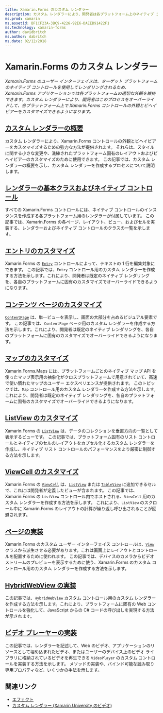 ```yaml
---
title: Xamarin.Forms のカスタム レンダラー
description: カスタム レンダラーにより、開発者は各プラットフォーム上のネイティブ コントロールのレンダリングをオーバーライドして、Xamarin.Forms コントロールの外観とビヘイビアーをカスタマイズできるようになります。
ms.prod: xamarin
ms.assetid: BF1CF23A-3BC9-4226-92E6-DAEEB91422F1
ms.technology: xamarin-forms
author: davidbritch
ms.author: dabritch
ms.date: 02/12/2018
---
```


# <a name="xamarinforms-custom-renderers"></a>Xamarin.Forms のカスタム レンダラー

_Xamarin.Forms のユーザー インターフェイスは、ターゲット プラットフォームのネイティブ コントロールを使用してレンダリングされるため、Xamarin.Forms アプリケーションでは各プラットフォームの適切な外観を維持できます。カスタム レンダラーにより、開発者はこのプロセスをオーバーライドして、各プラットフォーム上で Xamarin.Forms コントロールの外観とビヘイビアーをカスタマイズできるようになります。_

## <a name="introduction-to-custom-renderersintroductionmd"></a>[カスタム レンダラーの概要](introduction.md)

カスタム レンダラーにより、Xamarin.Forms コントロールの外観とビヘイビアーをカスタマイズするための強力な方法が提供されます。 それらは、スタイルに関する小さな変更や、洗練されたプラットフォーム固有のレイアウトおよびビヘイビアーのカスタマイズのために使用できます。 この記事では、カスタム レンダラーの概要を示し、カスタム レンダラーを作成するプロセスについて説明します。

## <a name="renderer-base-classes-and-native-controlsrenderersmd"></a>[レンダラーの基本クラスおよびネイティブ コントロール](renderers.md)

すべての Xamarin.Forms コントロールには、ネイティブ コントロールのインスタンスを作成する各プラットフォーム用のレンダラーが付属しています。 この記事では、Xamarin.Forms の各ページ、レイアウト、ビュー、およびセルを実装する、レンダラーおよびネイティブ コントロールのクラスの一覧を示します。

## <a name="customizing-an-entryentrymd"></a>[エントリのカスタマイズ](entry.md)

Xamarin.Forms の [`Entry`](xref:Xamarin.Forms.Entry) コントロールによって、テキストの 1 行を編集対象にできます。 この記事では、`Entry` コントロール用のカスタム レンダラーを作成する方法を示します。これにより、開発者は既定のネイティブ レンダリングを、各自のプラットフォームに固有のカスタマイズでオーバーライドできるようになります。

## <a name="customizing-a-contentpagecontentpagemd"></a>[コンテンツ ページのカスタマイズ](contentpage.md)

[`ContentPage`](xref:Xamarin.Forms.ContentPage) は、単一ビューを表示し、画面の大部分を占めるビジュアル要素です。 この記事では、`ContentPage` ページ用のカスタム レンダラーを作成する方法を示します。これにより、開発者は既定のネイティブ レンダリングを、各自のプラットフォームに固有のカスタマイズでオーバーライドできるようになります。

## <a name="customizing-a-mapmapindexmd"></a>[マップのカスタマイズ](map/index.md)

Xamarin.Forms.Maps には、プラットフォームごとのネイティブ マップ API を使ったマップ表示用の抽象化がクロスプラットフォームで用意されていて、高速で使い慣れたマップのユーザー エクスペリエンスが提供されます。 このトピックでは、`Map` コントロール用のカスタム レンダラーを作成する方法を示します。これにより、開発者は既定のネイティブ レンダリングを、各自のプラットフォームに固有のカスタマイズでオーバーライドできるようになります。

## <a name="customizing-a-listviewlistviewmd"></a>[ListView のカスタマイズ](listview.md)

Xamarin.Forms の [`ListView`](xref:Xamarin.Forms.ListView) は、データのコレクションを垂直方向の一覧として表示するビューです。 この記事では、プラットフォーム固有のリスト コントロールとネイティブのセルのレイアウトをカプセル化するカスタム レンダラーを作成し、ネイティブ リスト コントロールのパフォーマンスをより厳密に制御する方法を示します。

## <a name="customizing-a-viewcellviewcellmd"></a>[ViewCell のカスタマイズ](viewcell.md)

Xamarin.Forms の [`ViewCell`](xref:Xamarin.Forms.ViewCell) は、[`ListView`](xref:Xamarin.Forms.ListView) または [`TableView`](xref:Xamarin.Forms.TableView) に追加できるセルで、これには開発者が定義したビューが含まれます。 この記事では、Xamarin.Forms の `ListView` コントロール内でホストされる、`ViewCell` 用のカスタム レンダラーを作成する方法を示します。 これにより、`ListView` のスクロール中に Xamarin.Forms のレイアウトの計算が繰り返し呼び出されることが回避されます。

## <a name="implementing-a-viewviewmd"></a>[ページの実装](view.md)

Xamarin.Forms のカスタム ユーザー インターフェイス コントロールは、[`View`](xref:Xamarin.Forms.View) クラスから派生させる必要があります。これは画面上にレイアウトとコントロールを配置するために使われます。 この記事では、デバイスのカメラからビデオ ストリームのプレビューを表示するために使う、Xamarin.Forms のカスタム コントロール用のカスタム レンダラーを作成する方法を示します。

## <a name="implementing-a-hybridwebviewhybridwebviewmd"></a>[HybridWebView の実装](hybridwebview.md)

この記事では、`HybridWebView` カスタム コントロール用のカスタム レンダラーを作成する方法を示します。これにより、プラットフォームに固有の Web コントロールを強化して、JavaScript からの C# コードの呼び出しを実現する方法が示されます。

## <a name="implementing-a-video-playervideo-playerindexmd"></a>[ビデオ プレーヤーの実装](video-player/index.md)

この記事では、レンダラーを記述して、Web のビデオ、アプリケーションのリソースとして埋め込まれたビデオ、またはユーザーのデバイス上のビデオ ライブラリに格納されているビデオを再生できる `VideoPlayer` のカスタム コントロールを実装する方法を示します。 メソッドの実装や、バインド可能な読み取り専用プロパティなど、いくつかの手法を示します。


## <a name="related-links"></a>関連リンク

- [エフェクト](~/xamarin-forms/app-fundamentals/effects/index.md)
- [カスタム レンダラー (Xamarin University のビデオ)](https://developer.xamarin.com/videos/cross-platform/xamarinforms-custom-renderers/)
